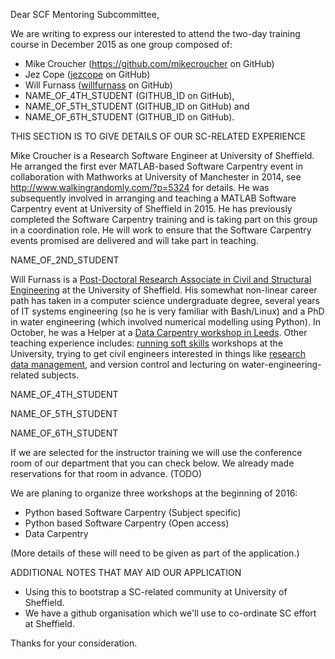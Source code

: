 Dear SCF Mentoring Subcommittee,

We are writing to express our interested to attend the two-day training course in December 2015 as one group composed of:

* Mike Croucher (https://github.com/mikecroucher on GitHub)
* Jez Cope ([jezcope](https://github.com/jezcope) on GitHub)
* Will Furnass ([willfurnass](https://github.com/willfurnass) on GitHub)
* NAME_OF_4TH_STUDENT (GITHUB_ID on GitHub),
* NAME_OF_5TH_STUDENT (GITHUB_ID on GitHub) and
* NAME_OF_6TH_STUDENT (GITHUB_ID on GitHub).

THIS SECTION IS TO GIVE DETAILS OF OUR SC-RELATED EXPERIENCE

Mike Croucher is a Research Software Engineer at University of Sheffield. He arranged the first ever MATLAB-based Software Carpentry event in collaboration with Mathworks at University of Manchester in 2014, see http://www.walkingrandomly.com/?p=5324 for details. He was subsequently involved in arranging and teaching a MATLAB Software Carpentry event at University of Sheffield in 2015. He has previously completed the Software Carpentry training and is taking part on this group in a coordination role. He will work to ensure that the Software Carpentry events promised are delivered and will take part in teaching.

NAME_OF_2ND_STUDENT

Will Furnass is a [Post-Doctoral Research Associate in Civil and Structural Engineering](https://www.shef.ac.uk/civil/staff/research/furnassw) at the University of Sheffield.  His somewhat non-linear career path has taken in a computer science undergraduate degree, several years of IT systems engineering (so he is very familiar with Bash/Linux) and a PhD in water engineering (which involved numerical modelling using Python).  In October, he was a Helper at a [Data Carpentry workshop in Leeds](http://hpcarcher.github.io/2015-10-29-Leeds-DC/).  Other teaching experience includes: [running soft skills](http://www.sheffield.ac.uk/ssid/301/services/workshops) workshops at the University, trying to get civil engineers interested in things like [research data management](https://github.com/willfurnass/RDMPresentationApr2014), and version control and lecturing on water-engineering-related subjects.

NAME_OF_4TH_STUDENT

NAME_OF_5TH_STUDENT

NAME_OF_6TH_STUDENT

If we are selected for the instructor training we will use the conference room of our department that you can check below. We already made reservations for that room in advance. (TODO)

We are planing to organize three workshops at the beginning of 2016:

* Python based Software Carpentry (Subject specific)
* Python based Software Carpentry (Open access)
* Data Carpentry

(More details of these will need to be given as part of the application.)

ADDITIONAL NOTES THAT MAY AID OUR APPLICATION

* Using this to bootstrap a SC-related community at University of Sheffield.
* We have a github organisation which we'll use to co-ordinate SC effort at Sheffield.

Thanks for your consideration.
